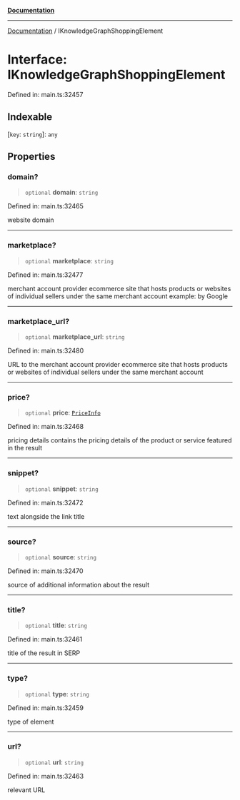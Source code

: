 [**Documentation**](../README.md)

***

[Documentation](../README.md) / IKnowledgeGraphShoppingElement

# Interface: IKnowledgeGraphShoppingElement

Defined in: main.ts:32457

## Indexable

\[`key`: `string`\]: `any`

## Properties

### domain?

> `optional` **domain**: `string`

Defined in: main.ts:32465

website domain

***

### marketplace?

> `optional` **marketplace**: `string`

Defined in: main.ts:32477

merchant account provider
ecommerce site that hosts products or websites of individual sellers under the same merchant account
example:
by Google

***

### marketplace\_url?

> `optional` **marketplace\_url**: `string`

Defined in: main.ts:32480

URL to the merchant account provider
ecommerce site that hosts products or websites of individual sellers under the same merchant account

***

### price?

> `optional` **price**: [`PriceInfo`](../classes/PriceInfo.md)

Defined in: main.ts:32468

pricing details
contains the pricing details of the product or service featured in the result

***

### snippet?

> `optional` **snippet**: `string`

Defined in: main.ts:32472

text alongside the link title

***

### source?

> `optional` **source**: `string`

Defined in: main.ts:32470

source of additional information about the result

***

### title?

> `optional` **title**: `string`

Defined in: main.ts:32461

title of the result in SERP

***

### type?

> `optional` **type**: `string`

Defined in: main.ts:32459

type of element

***

### url?

> `optional` **url**: `string`

Defined in: main.ts:32463

relevant URL
